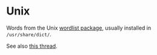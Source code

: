# Unix

Words from the Unix [wordlist package](https://packages.debian.org/sid/wordlist), usually installed in `/usr/share/dict/`.

See also [this thread](https://unix.stackexchange.com/questions/213628/where-do-the-words-in-usr-share-dict-words-come-from).
